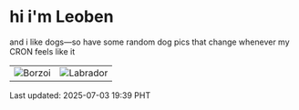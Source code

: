 # hi i'm Leoben

and i like dogs—so have some random dog pics that change whenever my CRON feels like it

|  |  |
|--------|----------|
| ![Borzoi](https://random-dog-vercel.vercel.app/api/random-borzoi?v=1751542798) | ![Labrador](https://random-dog-vercel.vercel.app/api/random-labrador?v=1751542798) |

Last updated: 2025-07-03 19:39 PHT
